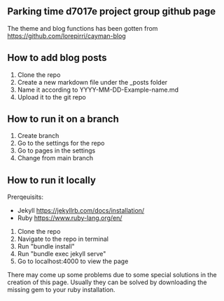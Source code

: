 ## Parking time d7017e project group github page
The theme and blog functions has been gotten from https://github.com/lorepirri/cayman-blog 

## How to add blog posts

1. Clone the repo
2. Create a new markdown file under the _posts folder 
3. Name it according to YYYY-MM-DD-Example-name.md
4. Upload it to the git repo

## How to run it on a branch
1. Create branch
2. Go to the settings for the repo
3. Go to pages in the settings
4. Change from main branch

## How to run it locally
Prerqeuisits:
- Jekyll https://jekyllrb.com/docs/installation/
- Ruby https://www.ruby-lang.org/en/

1.  Clone the repo
2.  Navigate to the repo in terminal
3.  Run "bundle install"
4.  Run "bundle exec jekyll serve"
5.  Go to localhost:4000 to view the page

There may come up some problems due to some special solutions in the creation of this page. 
Usually they can be solved by downloading the missing gem to your ruby installation.
